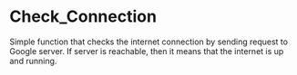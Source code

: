 # Check_Connection
Simple function that checks the internet connection by sending request to Google server. If server is reachable, then it means that the internet is up and running.
